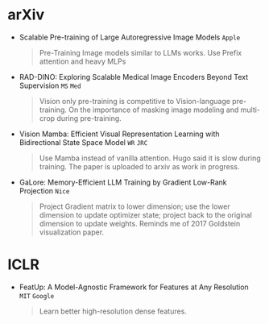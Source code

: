 # arXiv

* Scalable Pre-training of Large Autoregressive Image Models `Apple`
	> Pre-Training Image models similar to LLMs works. Use Prefix attention and heavy MLPs
* RAD-DINO: Exploring Scalable Medical Image Encoders Beyond Text Supervision `MS` `Med`
	> Vision only pre-training is competitive to Vision-language pre-training. On the importance of masking image modeling and multi-crop during pre-training.
* Vision Mamba: Efficient Visual Representation Learning with Bidirectional State Space Model  `WR` `JRC`
	> Use Mamba instead of vanilla attention. Hugo said it is slow during training. The paper is uploaded to arxiv as work in progress.
* GaLore: Memory-Efficient LLM Training by Gradient Low-Rank Projection `Nice`
	> Project Gradient matrix to lower dimension; use the lower dimension to update optimizer state; project back to the original dimension to update weights. Reminds me of 2017 Goldstein visualization paper.
	

# ICLR
* FeatUp: A Model-Agnostic Framework for Features at Any Resolution `MIT` `Google`
	> Learn better high-resolution dense features.